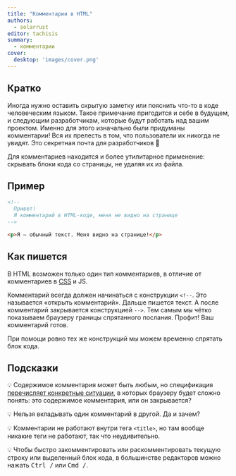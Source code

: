 ```yaml
---
title: "Комментарии в HTML"
authors:
  - solarrust
editor: tachisis
summary:
  - комментарии
cover:
  desktop: 'images/cover.png'
---
```


## Кратко

Иногда нужно оставить скрытую заметку или пояснить что-то в коде человеческим языком. Такое примечание пригодится и себе в будущем, и следующим разработчикам, которые будут работать над вашим проектом. Именно для этого изначально были придуманы комментарии! Вся их прелесть в том, что пользователи их никогда не увидят. Это секретная почта для разработчиков 🤫

Для комментариев находится и более утилитарное применение: скрывать блоки кода со страницы, не удаляя их из файла.

## Пример

```html
<!--
  Привет!
  Я комментарий в HTML-коде, меня не видно на странице
-->

<p>Я — обычный текст. Меня видно на странице!</p>
```

## Как пишется

В HTML возможен только один тип комментариев, в отличие от комментариев в [CSS](/css/doka/css-comments) и JS.

Комментарий всегда должен начинаться с конструкции `<!--`. Это называется «открыть комментарий». Дальше пишется текст. А после комментарий закрывается конструкцией `-->`. Тем самым мы чётко показываем браузеру границы спрятанного послания. Профит! Ваш комментарий готов.

При помощи ровно тех же конструкций мы можем временно спрятать блок кода.

## Подсказки

💡 Содержимое комментария может быть любым, но спецификация [перечисляет конкретные ситуации](https://html.spec.whatwg.org/multipage/syntax.html#comments), в которых браузеру будет сложно понять: это содержимое комментария, или он закрывается?

💡 Нельзя вкладывать один комментарий в другой. Да и зачем?

💡 Комментарии не работают внутри тега `<title>`, но там вообще никакие теги не работают, так что неудивительно.

💡 Чтобы быстро закомментировать или раскомментировать текущую строку или выделенный блок кода, в большинстве редакторов можно нажать <kbd>Ctrl /</kbd> или <kbd>Cmd /</kbd>.
